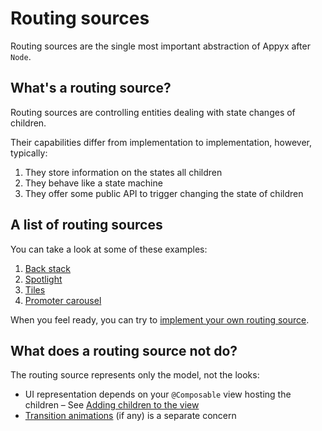 # Routing sources

Routing sources are the single most important abstraction of Appyx after `Node`.

## What's a routing source?

Routing sources are controlling entities dealing with state changes of children. 

Their capabilities differ from implementation to implementation, however, typically:

1. They store information on the states all children 
2. They behave like a state machine
3. They offer some public API to trigger changing the state of children  


## A list of routing sources

You can take a look at some of these examples:

1. [Back stack](backstack.md)
1. [Spotlight](spotlight.md)
2. [Tiles](tiles.md)
3. [Promoter carousel](promoter.md)

When you feel ready, you can try to [implement your own routing source](custom.md).


## What does a routing source not do?

The routing source represents only the model, not the looks:

- UI representation depends on your `@Composable` view hosting the children – See [Adding children to the view](../ui/children-view.md)
- [Transition animations](../ui/transitions.md) (if any) is a separate concern
